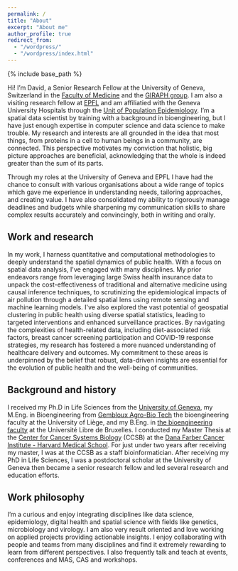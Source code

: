 ```yaml
---
permalink: /
title: "About"
excerpt: "About me"
author_profile: true
redirect_from: 
  - "/wordpress/"
  - "/wordpress/index.html"
---
```


{% include base_path %}

Hi! I’m David, a Senior Research Fellow at the University of Geneva, 
Switzerland in the [Faculty of Medicine](https://www.unige.ch/medecine/) 
and the [GIRAPH group](https://www.giraph.org/). 
I am also a visiting research fellow at [EPFL](https://www.epfl.ch/labs/lgb/geome/) 
and am affiliatied with the Geneva University Hospitals through 
the [Unit of Population Epidemiology](https://www.hug.ch/medecine-premier-recours/uep).
I’m a spatial data scientist by training with a background in bioengineering, 
but I have just enough expertise in computer science and data science to make trouble.
My research and interests are all grounded in the idea that most things, 
from proteins in a cell to human beings in a community, are connected. This perspective 
motivates my conviction that holistic, big picture approaches are beneficial, acknowledging
that the whole is indeed greater than the sum of its parts.

Through my roles at the University of Geneva and EPFL I have had the chance to consult
with various organisations about a wide range of topics which gave me experience in
understanding needs, tailoring approaches, and creating value. I have also consolidated my ability to rigorously manage deadlines and budgets while sharpening my communication skills to share complex results accurately and convincingly, both in writing and orally.

## Work and research
In my work, I harness quantitative and computational methodologies to deeply understand
the spatial dynamics of public health. With a focus on spatial data analysis,
I've engaged with many disciplines. My prior endeavors range from leveraging large
Swiss health insurance data to unpack the cost-effectiveness of traditional and
alternative medicine using causal inference techniques, to scrutinizing the
epidemiological impacts of air pollution through a detailed spatial lens using
remote sensing and machine learning models. I've also explored the vast potential
of geospatial clustering in public health using diverse spatial statistics, leading
to targeted interventions and enhanced surveillance practices. By navigating the
complexities of health-related data, including diet-associated risk factors, breast cancer screening participation
and COVID-19 response strategies, my research has fostered a more nuanced
understanding of healthcare delivery and outcomes. My commitment to these areas is
underpinned by the belief that robust, data-driven insights are essential for the
evolution of public health and the well-being of communities.



## Background and history
I received my Ph.D in Life Sciences from the [University of Geneva](https://lifesciencesphd.unige.ch/), my M.Eng. in Bioengineering from [Gembloux Agro-Bio Tech](https://www.gembloux.uliege.be/cms/c_4039827/en/gembloux-agro-bio-tech) the bioengineering faculty at the University of Liège, and my B.Eng. in [the bioengineering faculty](https://www.ulb.be/en/programme/ba-irbi-1) at the Université Libre de Bruxelles. I conducted my Master Thesis at the [Center for Cancer Systems Biology](https://ccsb.dana-farber.org/) (CCSB) at the [Dana Farber Cancer Institute - Harvard Medical School](https://www.dana-farber.org/). For just under two years after receiving my master, I was at the CCSB as a staff bioinformatician. After receiving my PhD in Life Sciences, I was a postdoctoral scholar at the University of Geneva then became a senior research fellow and led several research and education efforts.

## Work philosophy
I’m a curious and enjoy integrating disciplines like data science, epidemiology, digital health and spatial science with fields like genetics, microbiology and virology. I am also very result oriented and love working on applied projects providing actionable insights. I enjoy collaborating with people and teams from many disciplines and find it extremely rewarding to learn from different perspectives. I also frequently talk and teach at events, conferences and MAS, CAS and workshops. 


